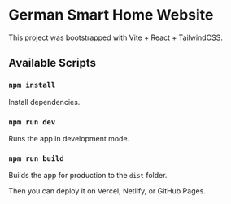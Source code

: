 
# German Smart Home Website

This project was bootstrapped with Vite + React + TailwindCSS.

## Available Scripts

### `npm install`
Install dependencies.

### `npm run dev`
Runs the app in development mode.

### `npm run build`
Builds the app for production to the `dist` folder.

Then you can deploy it on Vercel, Netlify, or GitHub Pages.
